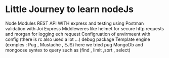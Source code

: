# Little Journey to learn nodeJs #

Node Modules 
REST API WITH express and testing using Postman
validation with Joi
Express Middleweres like helmet for secure http requests and morgan for logging ech request
Configruation of envirmeent with config (there is rc also used a lot ...)
debug package 
Template engine (exmples : Pug , Mustache , EJS) here we tried pug
MongoDb and mongoose syntex to query such as (find , limit ,sort , select)